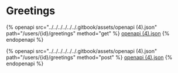 # Greetings

{% openapi src="../../../../../../.gitbook/assets/openapi (4).json" path="/users/{id}/greetings" method="get" %}
[openapi (4).json](<../../../../../../.gitbook/assets/openapi (4).json>)
{% endopenapi %}

{% openapi src="../../../../../../.gitbook/assets/openapi (4).json" path="/users/{id}/greetings" method="post" %}
[openapi (4).json](<../../../../../../.gitbook/assets/openapi (4).json>)
{% endopenapi %}
